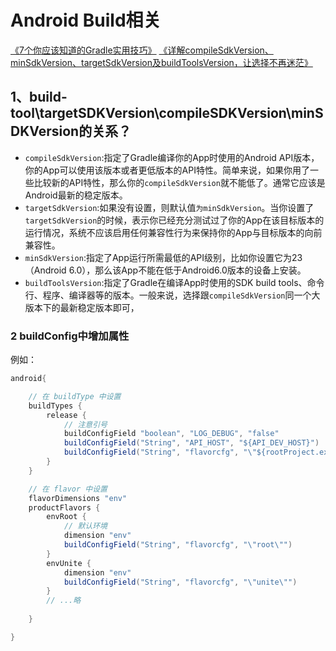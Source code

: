 # Android Build相关

[《7个你应该知道的Gradle实用技巧》](https://juejin.cn/post/6947675376835362846)
[《详解compileSdkVersion、minSdkVersion、targetSdkVersion及buildToolsVersion，让选择不再迷茫》](https://www.kaelli.com/26.html)


## 1、build-tool\targetSDKVersion\compileSDKVersion\minSDKVersion的关系？
- `compileSdkVersion`:指定了Gradle编译你的App时使用的Android API版本，你的App可以使用该版本或者更低版本的API特性。简单来说，如果你用了一些比较新的API特性，那么你的`compileSdkVersion`就不能低了。通常它应该是Android最新的稳定版本。
- `targetSdkVersion`:如果没有设置，则默认值`为minSdkVersion`。当你设置了`targetSdkVersion`的时候，表示你已经充分测试过了你的App在该目标版本的运行情况，系统不应该启用任何兼容性行为来保持你的App与目标版本的向前兼容性。
- `minSdkVersion`:指定了App运行所需最低的API级别，比如你设置它为23（Android 6.0），那么该App不能在低于Android6.0版本的设备上安装。
- `buildToolsVersion`:指定了Gradle在编译App时使用的SDK build tools、命令行、程序、编译器等的版本。一般来说，选择跟`compileSdkVersion`同一个大版本下的最新稳定版本即可，

### 2 buildConfig中增加属性
例如： 
```java
android{

    // 在 buildType 中设置
    buildTypes {
        release {
            // 注意引号
            buildConfigField "boolean", "LOG_DEBUG", "false" 
            buildConfigField("String", "API_HOST", "${API_DEV_HOST}")
            buildConfigField("String", "flavorcfg", "\"${rootProject.ext.uconference_flavor_cfg}\"")
        }
    }

    // 在 flavor 中设置
    flavorDimensions "env"
    productFlavors {
        envRoot {
            // 默认环境
            dimension "env"
            buildConfigField("String", "flavorcfg", "\"root\"")
        }
        envUnite {
            dimension "env"
            buildConfigField("String", "flavorcfg", "\"unite\"")
        }
        // ...略
    
    }

}

```




